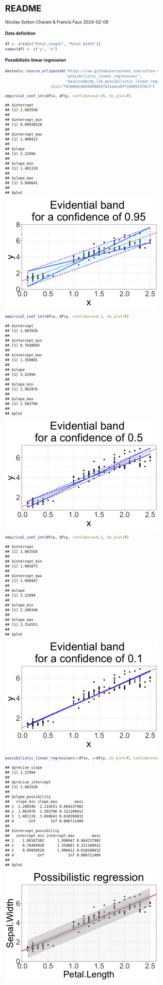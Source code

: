README
================
Nicolas Sutton-Charani & Francis Faux
2024-02-09

#### Data definition

``` r
df <- iris[c("Petal.Length", "Petal.Width")]
names(df) <- c("y", "x")
```

#### Possibilistic linear regression

``` r
devtools::source_url(paste0("https://raw.githubusercontent.com/sutton-charani/",
                            "possibilistic_linear_regression/",
                            "main/code/my_lib_possibilistic_linear_regression.R"),
                     sha1="701008dc6020d940d1fd11adce67f10d091378c3")
```

``` r
empirical_conf_int(df$x, df$y, confidence=0.95, do_plot=T)
```

    ## $intercept
    ## [1] 1.083558
    ## 
    ## $intercept_min
    ## [1] 0.09938528
    ## 
    ## $intercept_max
    ## [1] 1.980412
    ## 
    ## $slope
    ## [1] 2.22994
    ## 
    ## $slope_min
    ## [1] 1.481119
    ## 
    ## $slope_max
    ## [1] 3.048641
    ## 
    ## $plot

![](README_files/figure-gfm/unnamed-chunk-1-1.png)<!-- -->

``` r
empirical_conf_int(df$x, df$y, confidence=0.5, do_plot=T)
```

    ## $intercept
    ## [1] 1.083558
    ## 
    ## $intercept_min
    ## [1] 0.7648992
    ## 
    ## $intercept_max
    ## [1] 1.359801
    ## 
    ## $slope
    ## [1] 2.22994
    ## 
    ## $slope_min
    ## [1] 1.962976
    ## 
    ## $slope_max
    ## [1] 2.503796
    ## 
    ## $plot

![](README_files/figure-gfm/unnamed-chunk-2-1.png)<!-- -->

``` r
empirical_conf_int(df$x, df$y, confidence=0.1, do_plot=T)
```

    ## $intercept
    ## [1] 1.083558
    ## 
    ## $intercept_min
    ## [1] 1.001873
    ## 
    ## $intercept_max
    ## [1] 1.098947
    ## 
    ## $slope
    ## [1] 2.22994
    ## 
    ## $slope_min
    ## [1] 2.200346
    ## 
    ## $slope_max
    ## [1] 2.314551
    ## 
    ## $plot

![](README_files/figure-gfm/unnamed-chunk-3-1.png)<!-- -->

``` r
possibilistic_linear_regression(x=df$x, y=df$y, do_plot=T, confidences=c(0.1, 0.50, .95))
```

    ## $precise_slope
    ## [1] 2.22994
    ## 
    ## $precise_intercept
    ## [1] 1.083558
    ## 
    ## $slope_possibility
    ##   slope_min slope_max        mass
    ## 1  2.200346  2.314551 0.064237982
    ## 2  1.962976  2.503796 0.321189912
    ## 3  1.481119  3.048641 0.610260832
    ## 4      -Inf       Inf 0.006711409
    ## 
    ## $intercept_possibility
    ##   intercept_min intercept_max        mass
    ## 1    1.00187302      1.098947 0.064237982
    ## 2    0.76489920      1.359801 0.321189912
    ## 3    0.09938528      1.980412 0.610260832
    ## 4          -Inf           Inf 0.006711409
    ## 
    ## $plot

![](README_files/figure-gfm/unnamed-chunk-4-1.png)<!-- -->
